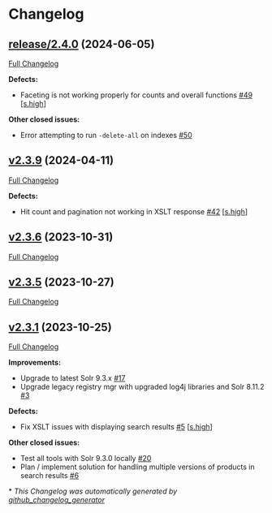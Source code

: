 # Changelog

## [release/2.4.0](https://github.com/NASA-PDS/registry-mgr-legacy/tree/release/2.4.0) (2024-06-05)

[Full Changelog](https://github.com/NASA-PDS/registry-mgr-legacy/compare/v2.3.9...release/2.4.0)

**Defects:**

- Faceting is not working properly for counts and overall functions [\#49](https://github.com/NASA-PDS/registry-mgr-legacy/issues/49) [[s.high](https://github.com/NASA-PDS/registry-mgr-legacy/labels/s.high)]

**Other closed issues:**

- Error attempting to run `-delete-all` on indexes [\#50](https://github.com/NASA-PDS/registry-mgr-legacy/issues/50)

## [v2.3.9](https://github.com/NASA-PDS/registry-mgr-legacy/tree/v2.3.9) (2024-04-11)

[Full Changelog](https://github.com/NASA-PDS/registry-mgr-legacy/compare/v2.3.6...v2.3.9)

**Defects:**

- Hit count and pagination not working in XSLT response [\#42](https://github.com/NASA-PDS/registry-mgr-legacy/issues/42) [[s.high](https://github.com/NASA-PDS/registry-mgr-legacy/labels/s.high)]

## [v2.3.6](https://github.com/NASA-PDS/registry-mgr-legacy/tree/v2.3.6) (2023-10-31)

[Full Changelog](https://github.com/NASA-PDS/registry-mgr-legacy/compare/v2.3.5...v2.3.6)

## [v2.3.5](https://github.com/NASA-PDS/registry-mgr-legacy/tree/v2.3.5) (2023-10-27)

[Full Changelog](https://github.com/NASA-PDS/registry-mgr-legacy/compare/v2.3.1...v2.3.5)

## [v2.3.1](https://github.com/NASA-PDS/registry-mgr-legacy/tree/v2.3.1) (2023-10-25)

[Full Changelog](https://github.com/NASA-PDS/registry-mgr-legacy/compare/892db6f600770c0fdc8191c03fd16559127e37b6...v2.3.1)

**Improvements:**

- Upgrade to latest Solr 9.3.x [\#17](https://github.com/NASA-PDS/registry-mgr-legacy/issues/17)
- Upgrade legacy registry mgr with upgraded log4j libraries and Solr 8.11.2 [\#3](https://github.com/NASA-PDS/registry-mgr-legacy/issues/3)

**Defects:**

- Fix XSLT issues with displaying search results [\#5](https://github.com/NASA-PDS/registry-mgr-legacy/issues/5) [[s.high](https://github.com/NASA-PDS/registry-mgr-legacy/labels/s.high)]

**Other closed issues:**

- Test all tools with Solr 9.3.0 locally [\#20](https://github.com/NASA-PDS/registry-mgr-legacy/issues/20)
- Plan / implement solution for handling multiple versions of products in search results [\#6](https://github.com/NASA-PDS/registry-mgr-legacy/issues/6)



\* *This Changelog was automatically generated by [github_changelog_generator](https://github.com/github-changelog-generator/github-changelog-generator)*
